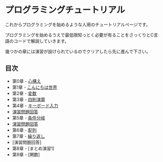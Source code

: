 # プログラミングチュートリアル
これからプログラミングを始めるような人用のチュートリアルページです。

プログラミングを始めるうえで最低限知っとく必要が有ることをさっくりとC言語のコードで解説していきます。

幾つかの章には演習が設けられているのでクリアしたら先に進んで下さい。


## 目次
- 第0章 - [心構え](doc/00-ready.md)
- 第1章 - [こんにちは世界](doc/01-HelloWorld.md)
- 第2章 - [変数](doc/02-Value.md)
- 第3章 - [四則演算](doc/03-Math.md)
- 第4章 - [キーボード入力](doc/04-Input.md)
 -  [演習問題回答](doc/04-Answer.md)
- 第5章 - [条件分岐](doc/05-If.md)
 -  [演習問題回答](doc/05-Answer.md)
- 第6章 - [配列](doc/06-Array.md)
- 第7章 - [繰り返し](doc/07-Loop.md)
 -  [演習問題回答]
- 第8章 - [まとめ演習1]
- 第9章 - [関数]
